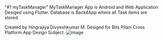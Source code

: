 "#1 myTaskManager" 
MyTaskManager App is Android and Web Application Desiged using Flutter. 
Database is Back4App where all Task items are stored. 

Created by Hingrajiya Divyeshkumar M. 
Desiged for Bits Pilani Cross Platform App Design Subject. 
![image](https://github.com/2022mt13054/myTaskManager/assets/150141267/b7d8d223-2a4e-4acc-bf15-de29ad299c36)

